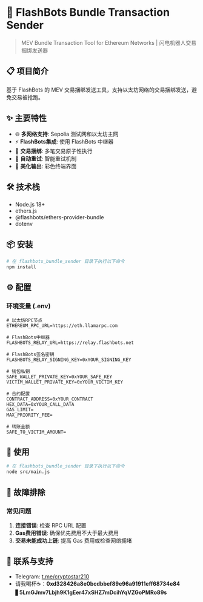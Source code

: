 # 🚀 FlashBots Bundle Transaction Sender

> MEV Bundle Transaction Tool for Ethereum Networks | 闪电机器人交易捆绑发送器

## 📋 项目简介

基于 FlashBots 的 MEV 交易捆绑发送工具，支持以太坊网络的交易捆绑发送，避免交易被抢跑。

## ✨ 主要特性

- 🌐 **多网络支持**: Sepolia 测试网和以太坊主网
- ⚡ **FlashBots集成**: 使用 FlashBots 中继器
- 🎯 **交易捆绑**: 多笔交易原子性执行
- 🔄 **自动重试**: 智能重试机制
- 🎨 **美化输出**: 彩色终端界面

## 🛠️ 技术栈
- Node.js 18+
- ethers.js
- @flashbots/ethers-provider-bundle
- dotenv

## 📦 安装

```bash
# 在 flashbots_bundle_sender 目录下执行以下命令
npm install
```

## ⚙️ 配置

### 环境变量 (.env)

```env
# 以太坊RPC节点
ETHEREUM_RPC_URL=https://eth.llamarpc.com

# FlashBots中继器
FLASHBOTS_RELAY_URL=https://relay.flashbots.net

# FlashBots签名密钥
FLASHBOTS_RELAY_SIGNING_KEY=0xYOUR_SIGNING_KEY

# 钱包私钥
SAFE_WALLET_PRIVATE_KEY=0xYOUR_SAFE_KEY
VICTIM_WALLET_PRIVATE_KEY=0xYOUR_VICTIM_KEY

# 合约配置
CONTRACT_ADDRESS=0xYOUR_CONTRACT
HEX_DATA=0xYOUR_CALL_DATA
GAS_LIMIT=
MAX_PRIORITY_FEE=

# 转账金额
SAFE_TO_VICTIM_AMOUNT=
```

## 🚀 使用

```bash
# 在 flashbots_bundle_sender 目录下执行以下命令
node src/main.js
```

## 🔧 故障排除

### 常见问题

1. **连接错误**: 检查 RPC URL 配置
2. **Gas费用错误**: 确保优先费用不大于最大费用
3. **交易未能成功上链**: 提高 Gas 费用或检查网络拥堵

## 💬 联系与支持
- Telegram: [t.me/cryptostar210](https://t.me/cryptostar210)
- 请我喝杯☕：**0xd328426a8e0bcdbbef89e96a91911eff68734e84** ▋**5LmGJmv7Lbjh9K1gEer47xSHZ7mDcihYqVZGoPMRo89s**